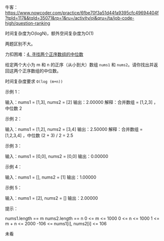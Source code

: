 牛客：https://www.nowcoder.com/practice/6fbe70f3a51d44fa9395cfc49694404f?tpId=117&&tqId=35071&rp=1&ru=/activity/oj&qru=/ta/job-code-high/question-ranking



时间复杂度为O(logN)，额外空间复杂度为O(1)





两题区别不大。



力扣困难：[4. 寻找两个正序数组的中位数](https://leetcode-cn.com/problems/median-of-two-sorted-arrays/)



给定两个大小为 m 和 n 的正序（从小到大）数组 `nums1` 和 `nums2`。请你找出并返回这两个正序数组的中位数。 

时间复杂度要求 `O(log (m+n))` 



示例 1：

输入：nums1 = [1,3], nums2 = [2]
输出：2.00000
解释：合并数组 = [1,2,3] ，中位数 2



示例 2：

输入：nums1 = [1,2], nums2 = [3,4]
输出：2.50000
解释：合并数组 = [1,2,3,4] ，中位数 (2 + 3) / 2 = 2.5



示例 3：

输入：nums1 = [0,0], nums2 = [0,0]
输出：0.00000



示例 4：

输入：nums1 = [], nums2 = [1]
输出：1.00000



示例 5：

输入：nums1 = [2], nums2 = []
输出：2.00000




提示：

nums1.length == m
nums2.length == n
0 <= m <= 1000
0 <= n <= 1000
1 <= m + n <= 2000
-106 <= nums1[i], nums2[i] <= 106



未看